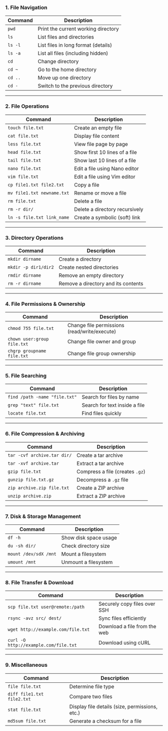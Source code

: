 
### **1. File Navigation**
| Command | Description |
|---------|-------------|
| `pwd`   | Print the current working directory |
| `ls`    | List files and directories |
| `ls -l`  | List files in long format (details) |
| `ls -a` | List all files (including hidden) |
| `cd`    | Change directory |
| `cd ~`  | Go to the home directory |
| `cd ..` | Move up one directory |
| `cd -`  | Switch to the previous directory |

---

### **2. File Operations**
| Command | Description |
|---------|-------------|
| `touch file.txt` | Create an empty file |
| `cat file.txt` | Display file content |
| `less file.txt` | View file page by page |
| `head file.txt` | Show first 10 lines of a file |
| `tail file.txt` | Show last 10 lines of a file |
| `nano file.txt` | Edit a file using Nano editor |
| `vim file.txt` | Edit a file using Vim editor |
| `cp file1.txt file2.txt` | Copy a file |
| `mv file1.txt newname.txt` | Rename or move a file |
| `rm file.txt` | Delete a file |
| `rm -r dir/` | Delete a directory recursively |
| `ln -s file.txt link_name` | Create a symbolic (soft) link |

---

### **3. Directory Operations**
| Command              | Description                                                        |
| -------------------- | ------------------------------------------------------------------ |
| `mkdir dirname`      | Create a directory                                                 |
| `mkdir -p dir1/dir2` | Create nested directories                                          |
| `rmdir dirname`      | Remove an empty directory                                          |
| `rm -r dirname`      | Remove a directory and its contents                                |

---

### **4. File Permissions & Ownership**
| Command | Description |
|---------|-------------|
| `chmod 755 file.txt` | Change file permissions (read/write/execute) |
| `chown user:group file.txt` | Change file owner and group |
| `chgrp groupname file.txt` | Change file group ownership |

---

### **5. File Searching**
| Command                       | Description                   |
| ----------------------------- | ----------------------------- |
| `find /path -name "file.txt"` | Search for files by name      |
| `grep "text" file.txt`        | Search for text inside a file |
| `locate file.txt`             | Find files quickly            |

---

### **6. File Compression & Archiving**
| Command | Description |
|---------|-------------|
| `tar -cvf archive.tar dir/` | Create a tar archive |
| `tar -xvf archive.tar` | Extract a tar archive |
| `gzip file.txt` | Compress a file (creates `.gz`) |
| `gunzip file.txt.gz` | Decompress a `.gz` file |
| `zip archive.zip file.txt` | Create a ZIP archive |
| `unzip archive.zip` | Extract a ZIP archive |

---

### **7. Disk & Storage Management**
| Command | Description |
|---------|-------------|
| `df -h` | Show disk space usage |
| `du -sh dir/` | Check directory size |
| `mount /dev/sdX /mnt` | Mount a filesystem |
| `umount /mnt` | Unmount a filesystem |

---

### **8. File Transfer & Download**
| Command | Description |
|---------|-------------|
| `scp file.txt user@remote:/path` | Securely copy files over SSH |
| `rsync -avz src/ dest/` | Sync files efficiently |
| `wget http://example.com/file.txt` | Download a file from the web |
| `curl -O http://example.com/file.txt` | Download using cURL |

---

### **9. Miscellaneous**
| Command | Description |
|---------|-------------|
| `file file.txt` | Determine file type |
| `diff file1.txt file2.txt` | Compare two files |
| `stat file.txt` | Display file details (size, permissions, etc.) |
| `md5sum file.txt` | Generate a checksum for a file |
